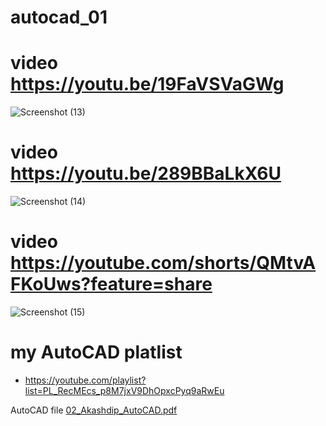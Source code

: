 # autocad_01

# video https://youtu.be/19FaVSVaGWg
![Screenshot (13)](https://user-images.githubusercontent.com/81384987/227999698-e994c9da-924c-4512-9b90-77714c5a0098.png)

# video https://youtu.be/289BBaLkX6U
![Screenshot (14)](https://user-images.githubusercontent.com/81384987/227999774-c62b29ef-df2b-4031-83e7-ecf7a2463d02.png)

# video https://youtube.com/shorts/QMtvAFKoUws?feature=share
![Screenshot (15)](https://user-images.githubusercontent.com/81384987/227999900-1a22e488-78f5-40a6-bfef-23bf3c66aa09.png)

# my AutoCAD platlist 
- https://youtube.com/playlist?list=PL_RecMEcs_p8M7jxV9DhOpxcPyq9aRwEu


AutoCAD file [02_Akashdip_AutoCAD.pdf](https://github.com/akashdip2001/autocad_01/files/11080796/02_Akashdip_AutoCAD.pdf)
